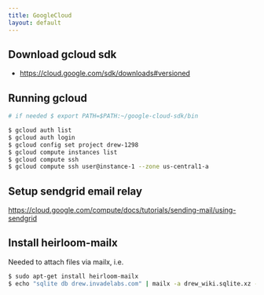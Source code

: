 ```yaml
---
title: GoogleCloud
layout: default
---
```


Download gcloud sdk
-------------------

-   <https://cloud.google.com/sdk/downloads#versioned>

Running gcloud
--------------

``` bash
# if needed $ export PATH=$PATH:~/google-cloud-sdk/bin

$ gcloud auth list
$ gcloud auth login
$ gcloud config set project drew-1298
$ gcloud compute instances list
$ gcloud compute ssh
$ gcloud compute ssh user@instance-1 --zone us-central1-a
```

Setup sendgrid email relay
--------------------------

<https://cloud.google.com/compute/docs/tutorials/sending-mail/using-sendgrid>

Install heirloom-mailx
----------------------

Needed to attach files via mailx, i.e.

``` bash
$ sudo apt-get install heirloom-mailx
$ echo "sqlite db drew.invadelabs.com" | mailx -a drew_wiki.sqlite.xz -s "sqlite db drew.invadelabs.com" drew@invadelabs.com
```
